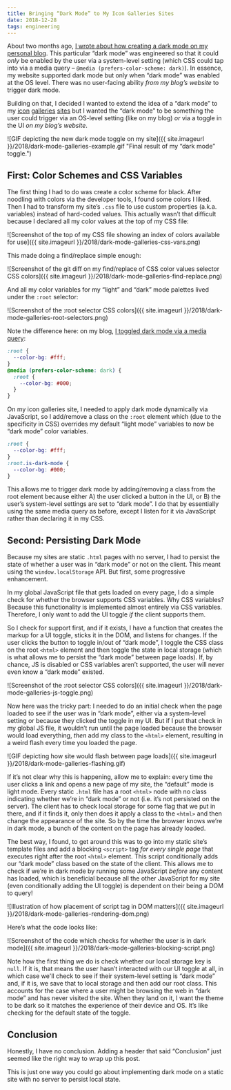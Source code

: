```yaml
---
title: Bringing “Dark Mode” to My Icon Galleries Sites
date: 2018-12-28
tags: engineering
---
```


About two months ago, [I wrote about how creating a dark mode on my personal blog](https://blog.jim-nielsen.com/2018/dark-mode-on-the-web/). This particular “dark mode” was engineered so that it could _only_ be enabled by the user via a system-level setting (which CSS could tap into via a media query – `@media (prefers-color-scheme: dark)`). In essence, my website supported dark mode but only when “dark mode” was enabled at the OS level. There was no user-facing ability _from my blog’s website_ to trigger dark mode.

Building on that, I decided I wanted to extend the idea of a “dark mode” to my [icon](https://www.iosicongallery.com/) [galleries](https://www.watchosicongallery.com/) [sites](https://www.macosicongallery.com/) but I wanted the “dark mode” to be something the user could trigger via an OS-level setting (like on my blog) _or_ via a toggle in the UI _on my blog’s website_.

![GIF depicting the new dark mode toggle on my site]({{ site.imageurl }}/2018/dark-mode-galleries-example.gif "Final result of my “dark mode” toggle.")

## First: Color Schemes and CSS Variables

The first thing I had to do was create a color scheme for black. After noodling with colors via the developer tools, I found some colors I liked. Then I had to transform my site’s `.css` file to use custom properties (a.k.a. variables) instead of hard-coded values. This actually wasn’t that difficult because I declared all my color values at the top of my CSS file:

![Screenshot of the top of my CSS file showing an index of colors available for use]({{ site.imageurl }}/2018/dark-mode-galleries-css-vars.png)

This made doing a find/replace simple enough:

![Screenshot of the git diff on my find/replace of CSS color values selector CSS colors]({{ site.imageurl }}/2018/dark-mode-galleries-find-replace.png)

And all my color variables for my “light” and “dark” mode palettes lived under the `:root` selector:

![Screenshot of the :root selector CSS colors]({{ site.imageurl }}/2018/dark-mode-galleries-root-selectors.png)

Note the difference here: on my blog, [I toggled dark mode via a media query](https://blog.jim-nielsen.com/2018/dark-mode-on-the-web/):

```css
:root {
  --color-bg: #fff;
}
@media (prefers-color-scheme: dark) {
  :root {
    --color-bg: #000;
  }
}
```

On my icon galleries site, I needed to apply dark mode dynamically via JavaScript, so I add/remove a class on the `:root` element which (due to the specificity in CSS) overrides my default “light mode” variables to now be “dark mode” color variables.

```css
:root {
  --color-bg: #fff;
}
:root.is-dark-mode {
  --color-bg: #000;
}
```

This allows me to trigger dark mode by adding/removing a class from the root element because either A) the user clicked a button in the UI, or B) the user’s system-level settings are set to “dark mode”. I do that by essentially using the same media query as before, except I listen for it via JavaScript rather than declaring it in my CSS.

## Second: Persisting Dark Mode

Because my sites are static `.html` pages with no server, I had to persist the state of whether a user was in “dark mode” or not on the client. This meant using the `window.localStorage` API. But first, some progressive enhancement.

In my global JavaScript file that gets loaded on every page, I do a simple check for whether the browser supports CSS variables. Why CSS variables?
Because this functionality is implemented almost entirely via CSS variables. Therefore, I only want to add the UI toggle _if_ the client supports them.

So I check for support first, and if it exists, I have a function that creates the markup for a UI toggle, sticks it in the DOM, and listens for changes. If the user clicks the button to toggle in/out of “dark mode”, I toggle the CSS class on the root `<html>` element and then toggle the state in local storage (which is what allows me to persist the “dark mode” between page loads). If, by chance, JS is disabled or CSS variables aren’t supported, the user will never even know a “dark mode” existed.

![Screenshot of the :root selector CSS colors]({{ site.imageurl }}/2018/dark-mode-galleries-js-toggle.png)

Now here was the tricky part: I needed to do an initial check when the page loaded to see if the user was in “dark mode”, either via a system-level setting or because they clicked the toggle in my UI. But if I put that check in my global JS file, it wouldn’t run until the page loaded because the browser would load everything, _then_ add my class to the `<html>` element, resulting in a weird flash every time you loaded the page.

![GIF depicting how site would flash between page loads]({{ site.imageurl }}/2018/dark-mode-galleries-flashing.gif)

If it’s not clear why this is happening, allow me to explain: every time the user clicks a link and opens a new page of my site, the “default” mode is light mode. Every static `.html` file has a root `<html>` node with no class indicating whether we’re in “dark mode” or not (i.e. it’s not persisted on the server). The client has to check local storage for some flag that we put in there, and if it finds it, only then does it apply a class to the `<html>` and then change the appearance of the site. So by the time the browser knows we’re in dark mode, a bunch of the content on the page has already loaded.

The best way, I found, to get around this was to go into my static site’s template files and add a blocking `<script>` tag _for every single page_ that executes right after the root `<html>` element. This script conditionally adds our “dark mode” class based on the state of the client. This allows me to check if we’re in dark mode by running some JavaScript _before_ any content has loaded, which is beneficial because all the other JavaScript for my site (even conditionally adding the UI toggle) is dependent on their being a DOM to query!

![Illustration of how placement of script tag in DOM matters]({{ site.imageurl }}/2018/dark-mode-galleries-rendering-dom.png)

Here’s what the code looks like:

![Screenshot of the code which checks for whether the user is in dark mode]({{ site.imageurl }}/2018/dark-mode-galleries-blocking-script.png)

Note how the first thing we do is check whether our local storage key is `null`. If it is, that means the user hasn’t interacted with our UI toggle at all, in which case we'll check to see if their system-level setting is “dark mode” and, if it is, we save that to local storage and then add our root class. This accounts for the case where a user might be browsing the web in “dark mode” and has never visited the site. When they land on it, I want the theme to be dark so it matches the experience of their device and OS. It’s like checking for the default state of the toggle.

## Conclusion

Honestly, I have no conclusion. Adding a header that said “Conclusion” just seemed like the right way to wrap up this post.

This is just one way you could go about implementing dark mode on a static site with no server to persist local state.

